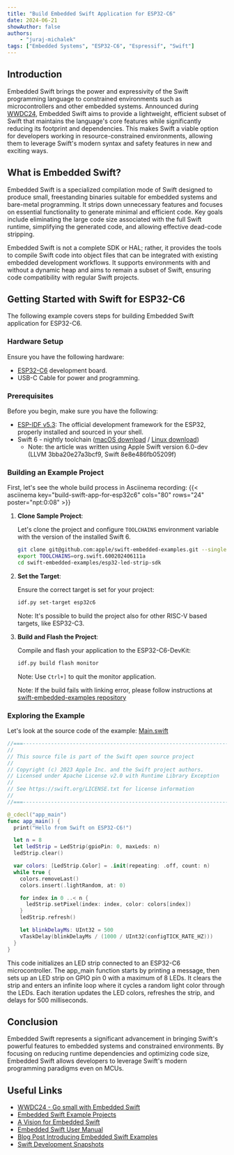 ```yaml
---
title: "Build Embedded Swift Application for ESP32-C6"
date: 2024-06-21
showAuthor: false
authors:
    - "juraj-michalek"
tags: ["Embedded Systems", "ESP32-C6", "Espressif", "Swift"]
---
```


## Introduction

Embedded Swift brings the power and expressivity of the Swift programming language to constrained environments such as microcontrollers and other embedded systems. Announced during [WWDC24](https://developer.apple.com/videos/play/wwdc2024/10197/), Embedded Swift aims to provide a lightweight, efficient subset of Swift that maintains the language's core features while significantly reducing its footprint and dependencies. This makes Swift a viable option for developers working in resource-constrained environments, allowing them to leverage Swift's modern syntax and safety features in new and exciting ways.

## What is Embedded Swift?

Embedded Swift is a specialized compilation mode of Swift designed to produce small, freestanding binaries suitable for embedded systems and bare-metal programming. It strips down unnecessary features and focuses on essential functionality to generate minimal and efficient code. Key goals include eliminating the large code size associated with the full Swift runtime, simplifying the generated code, and allowing effective dead-code stripping.

Embedded Swift is not a complete SDK or HAL; rather, it provides the tools to compile Swift code into object files that can be integrated with existing embedded development workflows. It supports environments with and without a dynamic heap and aims to remain a subset of Swift, ensuring code compatibility with regular Swift projects.

## Getting Started with Swift for ESP32-C6

The following example covers steps for building Embedded Swift application for ESP32-C6.

### Hardware Setup

Ensure you have the following hardware:

- [ESP32-C6](https://www.espressif.com/en/products/socs/esp32-c6) development board.
- USB-C Cable for power and programming.

### Prerequisites

Before you begin, make sure you have the following:

- [ESP-IDF v5.3](https://docs.espressif.com/projects/esp-idf/en/release-v5.3/esp32/get-started/index.html): The official development framework for the ESP32, properly installed and sourced in your shell.
- Swift 6 - nightly toolchain ([macOS download](https://www.swift.org/install/macos/#development-snapshots) / [Linux download](https://www.swift.org/install/linux))
  - Note: the article was written using Apple Swift version 6.0-dev (LLVM 3bba20e27a3bcf9, Swift 8e8e486fb05209f)

### Building an Example Project

First, let's see the whole build process in Asciinema recording:
{{< asciinema key="build-swift-app-for-esp32c6" cols="80" rows="24" poster="npt:0:08" >}}

1. **Clone Sample Project**:

   Let's clone the project and configure `TOOLCHAINS` environment variable with the version of the installed Swift 6.

   ```bash
   git clone git@github.com:apple/swift-embedded-examples.git --single-branch --branch main
   export TOOLCHAINS=org.swift.600202406111a
   cd swift-embedded-examples/esp32-led-strip-sdk
   ```

2. **Set the Target**:

   Ensure the correct target is set for your project:

   ```bash
   idf.py set-target esp32c6
   ```

   Note: It's possible to build the project also for other RISC-V based targets, like ESP32-C3.

3. **Build and Flash the Project**:

   Compile and flash your application to the ESP32-C6-DevKit:

   ```bash
   idf.py build flash monitor
   ```

   Note: Use `Ctrl+]` to quit the monitor application.

   Note: If the build fails with linking error, please follow instructions at [swift-embedded-examples repository](https://github.com/apple/swift-embedded-examples/issues/17#issuecomment-2174606877)

### Exploring the Example

Let's look at the source code of the example: [Main.swift](https://github.com/apple/swift-embedded-examples/blob/main/esp32-led-strip-sdk/main/Main.swift)
```swift
//===----------------------------------------------------------------------===//
//
// This source file is part of the Swift open source project
//
// Copyright (c) 2023 Apple Inc. and the Swift project authors.
// Licensed under Apache License v2.0 with Runtime Library Exception
//
// See https://swift.org/LICENSE.txt for license information
//
//===----------------------------------------------------------------------===//

@_cdecl("app_main")
func app_main() {
  print("Hello from Swift on ESP32-C6!")

  let n = 8
  let ledStrip = LedStrip(gpioPin: 0, maxLeds: n)
  ledStrip.clear()

  var colors: [LedStrip.Color] = .init(repeating: .off, count: n)
  while true {
    colors.removeLast()
    colors.insert(.lightRandom, at: 0)

    for index in 0 ..< n {
      ledStrip.setPixel(index: index, color: colors[index])
    }
    ledStrip.refresh()

    let blinkDelayMs: UInt32 = 500
    vTaskDelay(blinkDelayMs / (1000 / UInt32(configTICK_RATE_HZ)))
  }
}
```

This code initializes an LED strip connected to an ESP32-C6 microcontroller. The app_main function starts by printing a message, then sets up an LED strip on GPIO pin 0 with a maximum of 8 LEDs. It clears the strip and enters an infinite loop where it cycles a random light color through the LEDs. Each iteration updates the LED colors, refreshes the strip, and delays for 500 milliseconds.

## Conclusion

Embedded Swift represents a significant advancement in bringing Swift's powerful features to embedded systems and constrained environments. By focusing on reducing runtime dependencies and optimizing code size, Embedded Swift allows developers to leverage Swift's modern programming paradigms even on MCUs.

## Useful Links

- [WWDC24 - Go small with Embedded Swift](https://developer.apple.com/videos/play/wwdc2024/10197/)
- [Embedded Swift Example Projects](https://github.com/apple/swift-embedded-examples/tree/main/esp32-led-strip-sdk)
- [A Vision for Embedded Swift](https://github.com/apple/swift-evolution/blob/main/visions/embedded-swift.md)
- [Embedded Swift User Manual](https://github.com/apple/swift/tree/main/docs/EmbeddedSwift/UserManual.md)
- [Blog Post Introducing Embedded Swift Examples](https://www.swift.org/blog/embedded-swift-examples/)
- [Swift Development Snapshots](https://www.swift.org/download/#snapshots)
